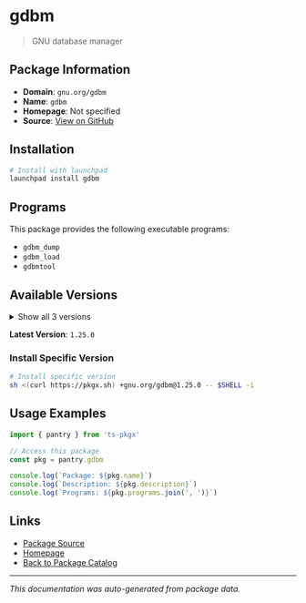 # gdbm

> GNU database manager

## Package Information

- **Domain**: `gnu.org/gdbm`
- **Name**: `gdbm`
- **Homepage**: Not specified
- **Source**: [View on GitHub](https://github.com/pkgxdev/pantry/tree/main/projects/gnu.org/gdbm/package.yml)

## Installation

```bash
# Install with launchpad
launchpad install gdbm
```

## Programs

This package provides the following executable programs:

- `gdbm_dump`
- `gdbm_load`
- `gdbmtool`

## Available Versions

<details>
<summary>Show all 3 versions</summary>

- `1.25.0`, `1.24.0`, `1.23.0`

</details>

**Latest Version**: `1.25.0`

### Install Specific Version

```bash
# Install specific version
sh <(curl https://pkgx.sh) +gnu.org/gdbm@1.25.0 -- $SHELL -i
```

## Usage Examples

```typescript
import { pantry } from 'ts-pkgx'

// Access this package
const pkg = pantry.gdbm

console.log(`Package: ${pkg.name}`)
console.log(`Description: ${pkg.description}`)
console.log(`Programs: ${pkg.programs.join(', ')}`)
```

## Links

- [Package Source](https://github.com/pkgxdev/pantry/tree/main/projects/gnu.org/gdbm/package.yml)
- [Homepage](#)
- [Back to Package Catalog](../../../package-catalog.md)

---

*This documentation was auto-generated from package data.*
